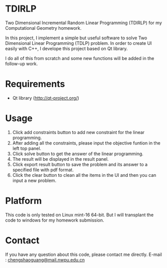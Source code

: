 TDIRLP
======

Two Dimensional Incremental Random Linear Programming (TDIRLP) for my Computational Geometry homework.

In this project, I implement a simple but useful software to solve Two Dimensional Linear Programming (TDLP) problem.
In order to create UI easily with C++, I develope this project based on Qt library.

I do all of this from scratch and some new functions will be added in the follow-up work.

Requirements
============
* Qt library (http://qt-project.org/)

Usage
============
1. Click add constraints button to add new constraint for the linear programming.
2. After adding all the constraints, please input the objective funtion in the left top panel.
3. Click solve button to get the answer of the linear programming.
4. The result will be displayed in the result panel.
5. Click export result button to save the problem and its answer to a specified file with pdf format.
6. Click the clear button to clean all the items in the UI and then you can input a new problem.

Platform 
===========
This code is only tested on Linux mint-16 64-bit. But I will transplant the code to windows for my homework submission.

Contact 
===========
If you have any question about this code, please contact me directly.
E-mail : chengshaoguang@mail.nwpu.edu.cn
